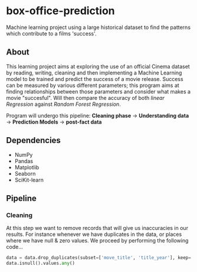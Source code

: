 # box-office-prediction
Machine learning project using a large historical dataset to find the patterns which contribute to a films 'success'.

## About
This learning project aims at exploring the use of an official Cinema dataset by reading, writing, cleaning and then implementing a Machine Learning model to be trained and predict the success of a movie release. Success can be measured by various different parameters; this program aims at finding relationships between those parameters and consider what makes a movie "succesful". Will then compare the accuracy of both *linear Regression* against *Random Forest Regression*. 

Program will undergo this pipeline:
**Cleaning phase** -> **Understanding data** -> **Prediction Models** -> **post-fact data**

## Dependencies
* NumPy 
* Pandas 
* Matplotlib
* Seaborn 
* SciKit-learn

## Pipeline
### Cleaning
At this step we want to remove records that will give us inaccuracies in our results. For instance whenever we have duplicates in the data, or places where we have null & zero values. We proceed by performing the following code...
```python
data = data.drop_duplicates(subset=['move_title', 'title_year'], keep='first').copy()
data.isnull().values.any()
```
